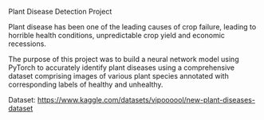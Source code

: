 Plant Disease Detection Project

Plant disease has been one of the leading causes of crop failure, leading to horrible health conditions, unpredictable crop yield and economic recessions. 

The purpose of this project was to build a neural network model using PyTorch to accurately identify plant diseases using a comprehensive dataset comprising images of various plant species annotated with corresponding labels of healthy and unhealthy.

Dataset: https://www.kaggle.com/datasets/vipoooool/new-plant-diseases-dataset
